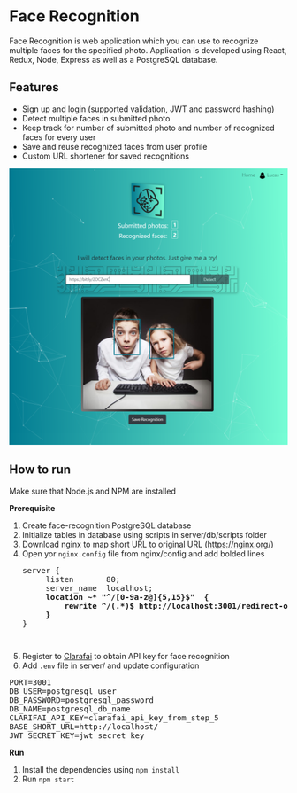 # Face Recognition

Face Recognition is web application which you can use to recognize multiple faces for the specified photo. Application is developed using React, Redux, Node, Express as well as a PostgreSQL database.

## Features

- Sign up and login (supported validation, JWT and password hashing)
- Detect multiple faces in submitted photo
- Keep track for number of submitted photo and number of recognized faces for every user
- Save and reuse recognized faces from user profile
- Custom URL shortener for saved recognitions

![alt text](https://github.com/nemanjarogic/face-recognition/blob/master/client/src/assets/images/github.png "Face Recognition")

## How to run

Make sure that Node.js and NPM are installed

**Prerequisite**

1. Create face-recognition PostgreSQL database
2. Initialize tables in database using scripts in server/db/scripts folder
3. Download nginx to map short URL to original URL (https://nginx.org/)
4. Open yor `nginx.config` file from nginx/config and add bolded lines
   <pre>
   server {
        listen       80;
        server_name  localhost;<b>
		location ~* "^/[0-9a-z@]{5,15}$"  {
			rewrite ^/(.*)$ http://localhost:3001/redirect-original-photo/$1 redirect;
		}</b>
   }
   <pre>
5. Register to [Clarafai](https://www.clarifai.com/) to obtain API key for face recognition
6. Add `.env` file in server/ and update configuration
<pre>
PORT=3001
DB_USER=postgresql_user
DB_PASSWORD=postgresql_password
DB_NAME=postgresql_db_name
CLARIFAI_API_KEY=clarafai_api_key_from_step_5
BASE_SHORT_URL=http://localhost/
JWT_SECRET_KEY=jwt_secret_key
</pre>

**Run**

1. Install the dependencies using `npm install`
2. Run `npm start`
